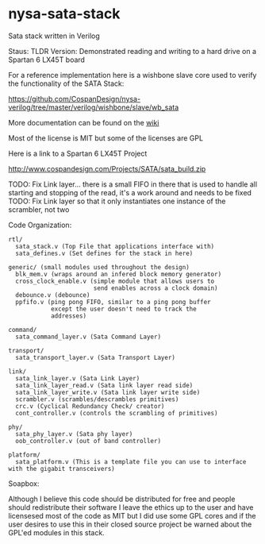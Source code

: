 nysa-sata-stack
===============

Sata stack written in Verilog

Staus: TLDR Version: Demonstrated reading and writing to a hard drive on a Spartan 6 LX45T board

For a reference implementation here is a wishbone slave core used to verify the functionality of the SATA Stack:

https://github.com/CospanDesign/nysa-verilog/tree/master/verilog/wishbone/slave/wb_sata

More documentation can be found on the [wiki](https://github.com/CospanDesign/nysa-sata/wiki)

Most of the license is MIT but some of the licenses are GPL

Here is a link to a Spartan 6 LX45T Project

http://www.cospandesign.com/Projects/SATA/sata_build.zip

TODO: Fix Link layer... there is a small FIFO in there that is used to handle all starting and stopping
of the read, it's a work around and needs to be fixed
TODO: Fix Link layer so that it only instantiates one instance of the scrambler, not two

Code Organization:

    rtl/
      sata_stack.v (Top File that applications interface with)
      sata_defines.v (Set defines for the stack in here)

    generic/ (small modules used throughout the design)
      blk_mem.v (wraps around an infered block memory generator)
      cross_clock_enable.v (simple module that allows users to
                            send enables across a clock domain)
      debounce.v (debounce)
      ppfifo.v (ping pong FIFO, similar to a ping pong buffer
                except the user doesn't need to track the
                addresses)

    command/
      sata_command_layer.v (Sata Command Layer)

    transport/
      sata_transport_layer.v (Sata Transport Layer)

    link/
      sata_link_layer.v (Sata Link Layer)
      sata_link_layer_read.v (Sata link layer read side)
      sata_link_layer_write.v (Sata link layer write side)
      scrambler.v (scrambles/descrambles primitives)
      crc.v (Cyclical Redundancy Check/ creator)
      cont_controller.v (controls the scrambling of primitives)

    phy/
      sata_phy_layer.v (Sata phy layer)
      oob_controller.v (out of band controller)

    platform/
      sata_platform.v (This is a template file you can use to interface with the gigabit transceivers)


Soapbox:

Although I believe this code should be distributed for free and people should redistribute their software
I leave the ethics up to the user and have licensesed most of the code as MIT but I did use some GPL cores
and if the user desires to use this in their closed source project be warned about the GPL'ed modules in
this stack.


